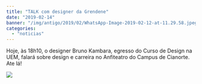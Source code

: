 ```yaml
---
title: "TALK com designer da Grendene"
date: "2019-02-14"
banner: "/img/antigo/2019/02/WhatsApp-Image-2019-02-12-at-11.29.58.jpeg"
categories: 
  - "noticias"
---
```


Hoje, às 18h10, o designer Bruno Kambara, egresso do Curso de Design na UEM, falará sobre design e carreira no Anfiteatro do Campus de Cianorte. Ate lá!

![](/img/antigo/2019/02/WhatsApp-Image-2019-02-12-at-11.29.58.jpeg)
